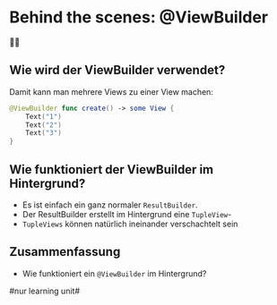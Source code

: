# Behind the scenes: @ViewBuilder
👷‍♂️

## Wie wird der ViewBuilder verwendet?

Damit kann man mehrere Views zu einer View machen:

```swift
@ViewBuilder func create() -> some View {
    Text("1")
    Text("2")
    Text("3")
}
```

## Wie funktioniert der ViewBuilder im Hintergrund?

- Es ist einfach ein ganz normaler `ResultBuilder`. 
- Der ResultBuilder erstellt im Hintergrund eine `TupleView`-
- `TupleViews` können natürlich ineinander verschachtelt sein


## Zusammenfassung
- Wie funktioniert ein `@ViewBuilder` im Hintergrund?


#nur learning unit#
